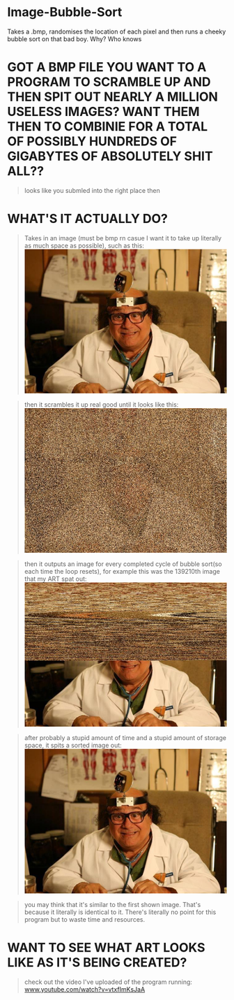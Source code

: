 # Image-Bubble-Sort
Takes a .bmp, randomises the location of each pixel and then runs a cheeky bubble sort on that bad boy. Why? Who knows

# GOT A BMP FILE YOU WANT TO A PROGRAM TO SCRAMBLE UP AND THEN SPIT OUT NEARLY A MILLION USELESS IMAGES? WANT THEM THEN TO COMBINIE FOR A TOTAL OF POSSIBLY HUNDREDS OF GIGABYTES OF ABSOLUTELY SHIT ALL??

>looks like you submled into the right place then

# WHAT'S IT ACTUALLY DO?
>Takes in an image (must be bmp rn casue I want it to take up literally as much space as possible), such as this: ![example photo](https://github.com/LewisFramps/Image-Bubble-Sort/blob/master/Danny's%20Sorted!.bmp)

>then it scrambles it up real good until it looks like this: ![example photo](https://github.com/LewisFramps/Image-Bubble-Sort/blob/master/Danny's%20not%20sorted.bmp)

> then it outputs an image for every completed cycle of bubble sort(so each time the loop resets), for example this was the 139210th image that my ART spat out: ![example photo](https://github.com/LewisFramps/Image-Bubble-Sort/blob/master/PleaseDanny_139210.bmp)

> after probably a stupid amount of time and a stupid amount of storage space, it spits a sorted image out: ![example photo](https://github.com/LewisFramps/Image-Bubble-Sort/blob/master/Danny's%20Sorted!.bmp)

> you may think that it's similar to the first shown image. That's because it literally is identical to it. There's literally no point for this program but to waste time and resources. 

# WANT TO SEE WHAT ART LOOKS LIKE AS IT'S BEING CREATED?
>check out the video I've uploaded of the program running: www.youtube.com/watch?v=vtxfImKsJaA
